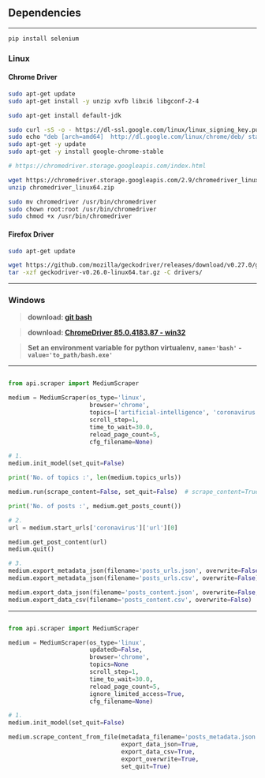 ## Dependencies
------------

`pip install selenium`

### Linux

#### Chrome Driver

```bash
sudo apt-get update
sudo apt-get install -y unzip xvfb libxi6 libgconf-2-4

sudo apt-get install default-jdk

sudo curl -sS -o - https://dl-ssl.google.com/linux/linux_signing_key.pub | apt-key add
sudo echo "deb [arch=amd64]  http://dl.google.com/linux/chrome/deb/ stable main" >> /etc/apt/sources.list.d/google-chrome.list
sudo apt-get -y update
sudo apt-get -y install google-chrome-stable

# https://chromedriver.storage.googleapis.com/index.html

wget https://chromedriver.storage.googleapis.com/2.9/chromedriver_linux64.zip 
unzip chromedriver_linux64.zip

sudo mv chromedriver /usr/bin/chromedriver
sudo chown root:root /usr/bin/chromedriver
sudo chmod +x /usr/bin/chromedriver
```

#### Firefox Driver


```bash
sudo apt-get update

wget https://github.com/mozilla/geckodriver/releases/download/v0.27.0/geckodriver-v0.27.0-linux64.tar.gz
tar -xzf geckodriver-v0.26.0-linux64.tar.gz -C drivers/
```

-----------

### Windows

> **download: [git bash](https://git-scm.com/download/win)**

> **download: [ChromeDriver 85.0.4183.87 - win32](https://chromedriver.storage.googleapis.com/85.0.4183.87/chromedriver_win32.zip)**

> **Set an environment variable for python virtualenv, `name='bash'` - `value='to_path/bash.exe'`**


--------


```python

from api.scraper import MediumScraper

medium = MediumScraper(os_type='linux',
                       browser='chrome',
                       topics=['artificial-intelligence', 'coronavirus'],  # 'coronavirus' or 'all'
                       scroll_step=1,
                       time_to_wait=30.0,
                       reload_page_count=5,
                       cfg_filename=None)

# 1.
medium.init_model(set_quit=False)

print('No. of topics :', len(medium.topics_urls))

medium.run(scrape_content=False, set_quit=False)  # scrape_content=True

print('No. of posts :', medium.get_posts_count())

# 2.
url = medium.start_urls['coronavirus']['url'][0]

medium.get_post_content(url)
medium.quit()

# 3.
medium.export_metadata_json(filename='posts_urls.json', overwrite=False, indent_level=3, sort_keys=False)
medium.export_metadata_json(filename='posts_urls.csv', overwrite=False)

medium.export_data_json(filename='posts_content.json', overwrite=False, indent_level=3, sort_keys=False)
medium.export_data_csv(filename='posts_content.csv', overwrite=False)


```

------------

```python

from api.scraper import MediumScraper

medium = MediumScraper(os_type='linux',
                       updatedb=False,
                       browser='chrome',
                       topics=None
                       scroll_step=1,
                       time_to_wait=30.0,
                       reload_page_count=5,
                       ignore_limited_access=True,
                       cfg_filename=None)

# 1.
medium.init_model(set_quit=False)

medium.scrape_content_from_file(metadata_filename='posts_metadata.json',
                                export_data_json=True,
                                export_data_csv=True,
                                export_overwrite=True,
                                set_quit=True)


```